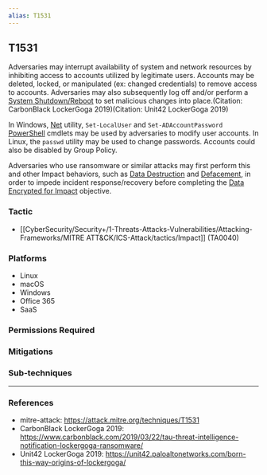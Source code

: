 ```yaml
---
alias: T1531
---
```


## T1531

Adversaries may interrupt availability of system and network resources by inhibiting access to accounts utilized by legitimate users. Accounts may be deleted, locked, or manipulated (ex: changed credentials) to remove access to accounts. Adversaries may also subsequently log off and/or perform a [System Shutdown/Reboot](https://attack.mitre.org/techniques/T1529) to set malicious changes into place.(Citation: CarbonBlack LockerGoga 2019)(Citation: Unit42 LockerGoga 2019)

In Windows, [Net](https://attack.mitre.org/software/S0039) utility, <code>Set-LocalUser</code> and <code>Set-ADAccountPassword</code> [PowerShell](https://attack.mitre.org/techniques/T1059/001) cmdlets may be used by adversaries to modify user accounts. In Linux, the <code>passwd</code> utility may be used to change passwords. Accounts could also be disabled by Group Policy. 

Adversaries who use ransomware or similar attacks may first perform this and other Impact behaviors, such as [Data Destruction](https://attack.mitre.org/techniques/T1485) and [Defacement](https://attack.mitre.org/techniques/T1491), in order to impede incident response/recovery before completing the [Data Encrypted for Impact](https://attack.mitre.org/techniques/T1486) objective. 


### Tactic
- [[CyberSecurity/Security+/1-Threats-Attacks-Vulnerabilities/Attacking-Frameworks/MITRE ATT&CK/ICS-Attack/tactics/Impact]] (TA0040)

### Platforms
- Linux
- macOS
- Windows
- Office 365
- SaaS

### Permissions Required

### Mitigations

### Sub-techniques


---
### References

- mitre-attack: https://attack.mitre.org/techniques/T1531
- CarbonBlack LockerGoga 2019: https://www.carbonblack.com/2019/03/22/tau-threat-intelligence-notification-lockergoga-ransomware/
- Unit42 LockerGoga 2019: https://unit42.paloaltonetworks.com/born-this-way-origins-of-lockergoga/
